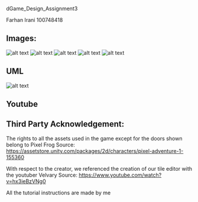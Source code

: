 dGame_Design_Assignment3

Farhan Irani 100748418

Images:
------
![alt text](https://media.discordapp.net/attachments/629716617273540618/905935195406999622/unknown.png)
![alt text](https://media.discordapp.net/attachments/629716617273540618/905999211059875910/unknown.png)
![alt text](https://media.discordapp.net/attachments/629716617273540618/905999322347343882/unknown.png)
![alt text](https://media.discordapp.net/attachments/629716617273540618/905999451477401673/unknown.png)
![alt text](https://media.discordapp.net/attachments/629716617273540618/905999738678173716/unknown.png)



UML
----
![alt text](https://media.discordapp.net/attachments/629716617273540618/906015252750139463/UML.png)

Youtube
------




Third Party Acknowledgement:
------
The rights to all the assets used in the game except for the doors shown belong to Pixel Frog
Source: https://assetstore.unity.com/packages/2d/characters/pixel-adventure-1-155360 

With respect to the creator, we referenced the creation of our tile editor with the youtuber Velvary
Source: https://www.youtube.com/watch?v=hx3ieBzVNg0 

All the tutorial instructions are made by me
